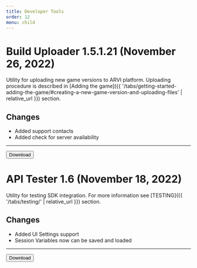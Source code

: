 ```yaml
---
title: Developer Tools
order: 12
menu: child
---
```


# Build Uploader 1.5.1.21 (November 26, 2022)

Utility for uploading new game versions to ARVI platform. Uploading procedure is described in [Adding the game]({{ '/tabs/getting-started-adding-the-game/#creating-a-new-game-version-and-uploading-files' | relative_url }}) section.

## Changes
- Added support contacts
- Added check for server availability

<hr>
<button onclick="window.open('https://storage-us-east-1.arvilab.com/storage/applications/3/4b3e2797-34c6-45a7-84a7-11dc0e4f6bc4/versions/e025b8c4-eae3-44ba-b428-55ec7d3cbc39/files/Build%20Uploader%20Setup.exe')" type="button" class="btn btn-dark btn-lg">Download</button>

# API Tester 1.6 (November 18, 2022)

Utility for testing SDK integration. For more information see [TESTING]({{ '/tabs/testing/' | relative_url }}) section.

## Changes
- Added UI Settings support
- Session Variables now can be saved and loaded

<hr>
<button onclick="window.open('https://storage-eu-east-1.arvilab.com/storage/applications/3/cee1325e-f16a-4237-b92a-eda4d30803f5/versions/1cb8553a-7f29-46b1-9c9e-49d4188bfc18/files/APITester.exe')" type="button" class="btn btn-dark btn-lg">Download</button>
